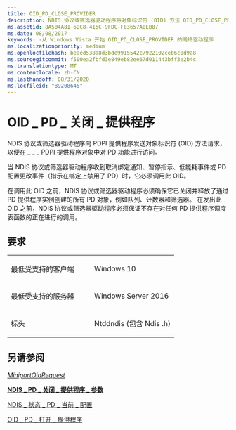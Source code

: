 ```yaml
---
title: OID_PD_CLOSE_PROVIDER
description: NDIS 协议或筛选器驱动程序将对象标识符 (OID) 方法 OID_PD_CLOSE_PROVIDER 请求发送到 PDPI 提供程序，以在 PDPI 提供程序对象中提供对 PD 功能的访问权限。
ms.assetid: 8A504A81-6DC8-415C-9FDC-F03657A0EB87
ms.date: 08/08/2017
keywords: -从 Windows Vista 开始 OID_PD_CLOSE_PROVIDER 的网络驱动程序
ms.localizationpriority: medium
ms.openlocfilehash: beaed538a8d3bde9915542c7922102ceb6c0d9a8
ms.sourcegitcommit: f500ea2fbfd3e849eb82ee67d011443bff3e2b4c
ms.translationtype: MT
ms.contentlocale: zh-CN
ms.lasthandoff: 08/31/2020
ms.locfileid: "89208645"
---
```

# <a name="oid_pd_close_provider"></a>OID \_ PD \_ 关闭 \_ 提供程序


NDIS 协议或筛选器驱动程序向 PDPI 提供程序发送对象标识符 (OID) 方法请求，以便在 \_ \_ \_ PDPI 提供程序对象中对 PD 功能进行访问。

当 NDIS 协议或筛选器驱动程序收到取消绑定通知、暂停指示、低能耗事件或 PD 配置更改事件（指示在绑定上禁用了 PD）时，它必须调用此 OID。

在调用此 OID 之前，NDIS 协议或筛选器驱动程序必须确保它已关闭并释放了通过 PD 提供程序实例创建的所有 PD 对象，例如队列、计数器和筛选器。 在发出此 OID 之前，NDIS 协议或筛选器驱动程序必须保证不存在对任何 PD 提供程序调度表函数的正在进行的调用。

<a name="requirements"></a>要求
------------

<table>
<colgroup>
<col width="50%" />
<col width="50%" />
</colgroup>
<tbody>
<tr class="odd">
<td><p>最低受支持的客户端</p></td>
<td><p>Windows 10</p></td>
</tr>
<tr class="even">
<td><p>最低受支持的服务器</p></td>
<td><p>Windows Server 2016</p></td>
</tr>
<tr class="odd">
<td><p>标头</p></td>
<td>Ntddndis (包含 Ndis .h) </td>
</tr>
</tbody>
</table>

## <a name="see-also"></a>另请参阅


[*MiniportOidRequest*](/windows-hardware/drivers/ddi/ndis/nc-ndis-miniport_oid_request)

[**NDIS \_ PD \_ 关闭 \_ 提供程序 \_ 参数**](/windows-hardware/drivers/ddi/ndis/ns-ndis-_ndis_pd_close_provider_parameters)

[NDIS \_ 状态 \_ PD \_ 当前 \_ 配置](./ndis-status-pd-current-config.md)

[OID \_ PD \_ 打开 \_ 提供程序](oid-pd-open-provider.md)

 

